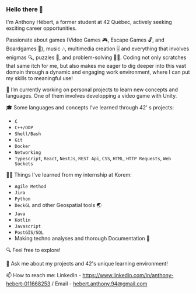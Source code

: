 ### Hello there 👋

I'm Anthony Hébert, a former student at 42 Québec, actively seeking exciting career opportunities.

Passionate about games (Video Games 🎮, Escape Games 🔓, and Boardgames 🎲), music 🎶, multimedia creation 🎚️ and everything that involves enigmas 🔍, puzzles 🧠, and problem-solving 🕵️‍♂️. Coding not only scratches that same itch for me, but also makes me eager to dig deeper into this vast domain through a dynamic and engaging work environment, where I can put my skills to meaningful use!

🔭 I’m currently working on personal projects to learn new concepts and languages. One of them involves developping a video game with Unity.

🎓 Some languages and concepts I've learned through 42' s projects:
- `C`
- `C++/OOP`
- `Shell/Bash`
- `Git`
- `Docker`
- `Networking`
- `Typescript`, `React`, `NestJs`, `REST Api`, `CSS`, `HTML`, `HTTP Requests`, `Web Sockets`

👨‍💻 Things I've learned from my internship at Korem:
- `Agile Method`
- `Jira`
- `Python`
- `DeckGL` and other Geospatial tools 🌏
- `Java`
- `Kotlin`
- `Javascript`
- `PostGIS/SQL`
- Making techno analyses and thorough Documentation 📝

🔍 Feel free to explore!

💬 Ask me about my projects and 42's unique learning environment!

📫 How to reach me: LinkedIn - https://www.linkedin.com/in/anthony-hebert-011668253 / Email - hebert.anthony.94@gmail.com
